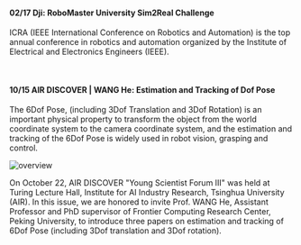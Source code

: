 #### 02/17  Dji: RoboMaster University Sim2Real Challenge

ICRA (IEEE International Conference on Robotics and Automation) is the top annual conference in robotics and automation organized by the Institute of Electrical and Electronics Engineers (IEEE).

<br />

#### 10/15  AIR DISCOVER | WANG He: Estimation and Tracking of Dof Pose

The 6Dof Pose, (including 3Dof Translation and 3Dof Rotation) is an important physical property to transform the object from the world coordinate system to the camera coordinate system, and the estimation and tracking of the 6Dof Pose is widely used in robot vision, grasping and control.

![overview](/images/news_10_15_2021.jpg)

On October 22, AIR DISCOVER "Young Scientist Forum III" was held at Turing Lecture Hall, Institute for AI Industry Research, Tsinghua University (AIR). In this issue, we are honored to invite Prof. WANG He, Assistant Professor and PhD supervisor of Frontier Computing Research Center, Peking University, to introduce three papers on estimation and tracking of 6Dof Pose (including 3Dof translation and 3Dof rotation).